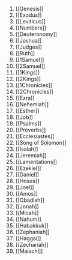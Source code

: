 1. [[Genesis]]
2. [[Exodus]]
3. [[Leviticus]]
4. [[Numbers]]
5. [[Deuteronomy]]
6. [[Joshua]]
7. [[Judges]]
8. [[Ruth]]
9. [[1Samuel]]
10. [[2Samuel]]
11. [[1Kings]]
12. [[2Kings]]
13. [[1Chronicles]]
14. [[2Chronicles]]
15. [[Ezra]]
16. [[Nehemiah]]
17. [[Esther]]
18. [[Job]]
19. [[Psalms]]
20. [[Proverbs]]
21. [[Ecclesiastes]]
22. [[Song of Solomon]]
23. [[Isaiah]]
24. [[Jeremiah]]
25. [[Lamentations]]
26. [[Ezekiel]]
27. [[Daniel]]
28. [[Hosea]]
29. [[Joel]]
30. [[Amos]]
31. [[Obadiah]]
32. [[Jonah]]
33. [[Micah]]
34. [[Nahum]]
35. [[Habakkuk]]
36. [[Zephaniah]]
37. [[Haggai]]
38. [[Zechariah]]
39. [[Malachi]]